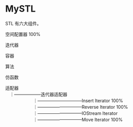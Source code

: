 # MySTL
STL 有六大组件。

空间配置器 100%

迭代器

容器

算法

仿函数

适配器  
　｜——————迭代器适配器  
　　　　　　  ｜——————————Insert Iterator    100%  
　　　　　　  ｜——————————Reverse Iterator   100%  
　　　　　　  ｜——————————IOStream Iterator  
　　　　　　  ｜——————————Move Iterator      100%  


